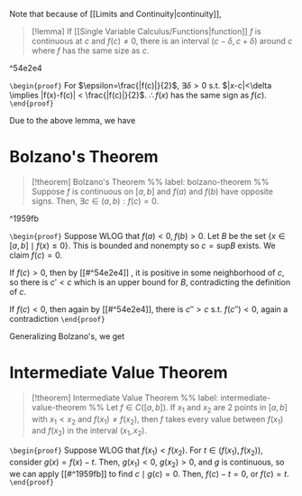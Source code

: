 Note that because of [[Limits and Continuity|continuity]], 

> [!lemma]
> If [[Single Variable Calculus/Functions|function]] $f$ is continuous at $c$ and $f(c)\neq 0$, there is an interval $(c-\delta, c+\delta)$ around $c$ where $f$ has the same size as $c$.

^54e2e4

`\begin{proof}` For $\epsilon=\frac{|f(c)|}{2}$, $\exists\delta>0$ s.t. $|x-c|<\delta \implies |f(x)-f(c)| < \frac{|f(c)|}{2}$. $\therefore f(x)$ has the same sign as $f(c)$. 
`\end{proof}`

Due to the above lemma, we have

# Bolzano's Theorem

> [!theorem] Bolzano's Theorem
> %% label: bolzano-theorem %%
> Suppose $f$ is continuous on $[a,b]$ and $f(a)$ and $f(b)$ have opposite signs. Then, $\exists c\in(a,b):f(c)=0$.

^1959fb

`\begin{proof}` Suppose WLOG that $f(a)<0, f(b)>0$. Let $B$ be the set $\{ x \in[a,b] \mid f(x)\leq 0 \}$. This is bounded and nonempty so $c=\text{sup}B$ exists. We claim $f(c)=0$. 

If $f(c)>0$, then by [[#^54e2e4]] , it is positive in some neighborhood of $c$, so there is $c'<c$ which is an upper bound for $B$, contradicting the definition of $c$.

If $f(c)<0$, then again by [[#^54e2e4]], there is $c''>c$ s.t. $f(c'')<0$, again a contradiction
`\end{proof}`

Generalizing Bolzano's, we get

# Intermediate Value Theorem

> [!theorem] Intermediate Value Theorem
> %% label: intermediate-value-theorem %%
> Let $f\in C([a,b])$. If $x_{1}$ and $x_{2}$ are 2 points in $[a,b]$ with $x_{1}<x_{2}$ and $f(x_{1})\neq f(x_{2})$, then $f$ takes every value between $f(x_{1})$ and $f(x_{2})$ in the interval $(x_{1},x_{2})$.

`\begin{proof}` Suppose WLOG that $f(x_{1})<f(x_{2})$. For $t \in (f(x_{1}),f(x_{2}))$, consider $g(x)=f(x)-t$. Then, $g(x_{1})<0$, $g(x_{2})>0$, and $g$ is continuous, so we can apply [[#^1959fb]] to find $c\mid g(c)=0$. Then, $f(c)-t=0$, or $f(c)=t$.
`\end{proof}`
